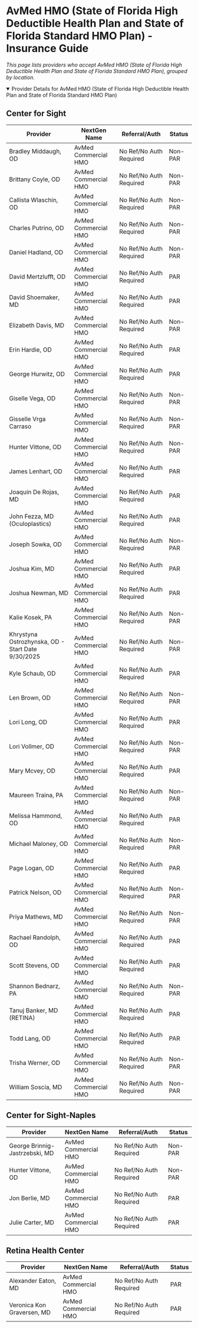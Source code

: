 # AvMed HMO (State of Florida High Deductible Health Plan and State of Florida Standard HMO Plan) - Insurance Guide

*This page lists providers who accept AvMed HMO (State of Florida High Deductible Health Plan and State of Florida Standard HMO Plan), grouped by location.*

<details open><summary>Provider Details for AvMed HMO (State of Florida High Deductible Health Plan and State of Florida Standard HMO Plan)</summary>

## Center for Sight

| Provider | NextGen Name | Referral/Auth | Status |
|----------|-------------|--------------|--------|
| Bradley Middaugh, OD | AvMed Commercial HMO | No Ref/No Auth Required | Non-PAR |
| Brittany Coyle, OD | AvMed Commercial HMO | No Ref/No Auth Required | Non-PAR |
| Callista Wlaschin, OD | AvMed Commercial HMO | No Ref/No Auth Required | Non-PAR |
| Charles Putrino, OD | AvMed Commercial HMO | No Ref/No Auth Required | Non-PAR |
| Daniel Hadland, OD | AvMed Commercial HMO | No Ref/No Auth Required | Non-PAR |
| David Mertzlufft, OD | AvMed Commercial HMO | No Ref/No Auth Required | PAR |
| David Shoemaker, MD | AvMed Commercial HMO | No Ref/No Auth Required | PAR |
| Elizabeth Davis, MD | AvMed Commercial HMO | No Ref/No Auth Required | Non-PAR |
| Erin Hardie, OD | AvMed Commercial HMO | No Ref/No Auth Required | PAR |
| George Hurwitz, OD | AvMed Commercial HMO | No Ref/No Auth Required | PAR |
| Giselle Vega, OD | AvMed Commercial HMO | No Ref/No Auth Required | Non-PAR |
| Gisselle Vrga Carraso | AvMed Commercial HMO | No Ref/No Auth Required | Non-PAR |
| Hunter Vittone, OD | AvMed Commercial HMO | No Ref/No Auth Required | Non-PAR |
| James Lenhart, OD | AvMed Commercial HMO | No Ref/No Auth Required | PAR |
| Joaquin De Rojas, MD | AvMed Commercial HMO | No Ref/No Auth Required | PAR |
| John Fezza, MD (Oculoplastics) | AvMed Commercial HMO | No Ref/No Auth Required | PAR |
| Joseph Sowka, OD | AvMed Commercial HMO | No Ref/No Auth Required | Non-PAR |
| Joshua Kim, MD | AvMed Commercial HMO | No Ref/No Auth Required | PAR |
| Joshua Newman, MD | AvMed Commercial HMO | No Ref/No Auth Required | PAR |
| Kalie Kosek, PA | AvMed Commercial HMO | No Ref/No Auth Required | Non-PAR |
| Khrystyna Ostrozhynska, OD - Start Date 9/30/2025 | AvMed Commercial HMO | No Ref/No Auth Required | Non-PAR |
| Kyle Schaub, OD | AvMed Commercial HMO | No Ref/No Auth Required | PAR |
| Len Brown, OD | AvMed Commercial HMO | No Ref/No Auth Required | Non-PAR |
| Lori Long, OD | AvMed Commercial HMO | No Ref/No Auth Required | PAR |
| Lori Vollmer, OD | AvMed Commercial HMO | No Ref/No Auth Required | Non-PAR |
| Mary Mcvey, OD | AvMed Commercial HMO | No Ref/No Auth Required | PAR |
| Maureen Traina, PA | AvMed Commercial HMO | No Ref/No Auth Required | Non-PAR |
| Melissa Hammond, OD | AvMed Commercial HMO | No Ref/No Auth Required | PAR |
| Michael Maloney, OD | AvMed Commercial HMO | No Ref/No Auth Required | Non-PAR |
| Page Logan, OD | AvMed Commercial HMO | No Ref/No Auth Required | PAR |
| Patrick Nelson, OD | AvMed Commercial HMO | No Ref/No Auth Required | Non-PAR |
| Priya Mathews, MD | AvMed Commercial HMO | No Ref/No Auth Required | Non-PAR |
| Rachael Randolph, OD | AvMed Commercial HMO | No Ref/No Auth Required | PAR |
| Scott Stevens, OD | AvMed Commercial HMO | No Ref/No Auth Required | PAR |
| Shannon Bednarz, PA | AvMed Commercial HMO | No Ref/No Auth Required | Non-PAR |
| Tanuj Banker, MD (RETINA) | AvMed Commercial HMO | No Ref/No Auth Required | PAR |
| Todd Lang, OD | AvMed Commercial HMO | No Ref/No Auth Required | PAR |
| Trisha Werner, OD | AvMed Commercial HMO | No Ref/No Auth Required | Non-PAR |
| William Soscia, MD | AvMed Commercial HMO | No Ref/No Auth Required | Non-PAR |

## Center for Sight-Naples

| Provider | NextGen Name | Referral/Auth | Status |
|----------|-------------|--------------|--------|
| George Brinnig-Jastrzebski, MD | AvMed Commercial HMO | No Ref/No Auth Required | Non-PAR |
| Hunter Vittone, OD | AvMed Commercial HMO | No Ref/No Auth Required | Non-PAR |
| Jon Berlie, MD | AvMed Commercial HMO | No Ref/No Auth Required | PAR |
| Julie Carter, MD | AvMed Commercial HMO | No Ref/No Auth Required | PAR |

## Retina Health Center

| Provider | NextGen Name | Referral/Auth | Status |
|----------|-------------|--------------|--------|
| Alexander Eaton, MD | AvMed Commercial HMO | No Ref/No Auth Required | PAR |
| Veronica Kon Graversen, MD | AvMed Commercial HMO | No Ref/No Auth Required | PAR |

</details>

